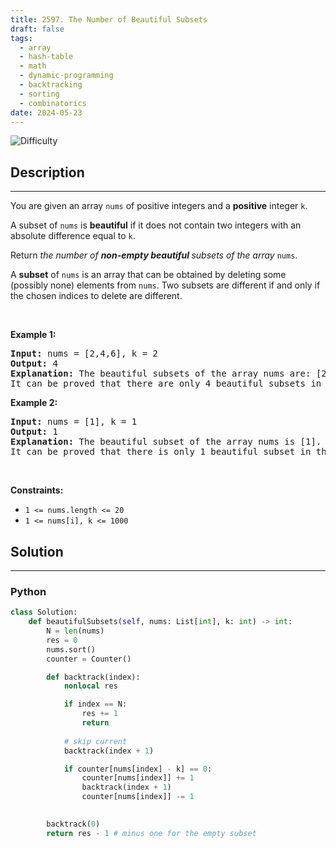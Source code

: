 ```yaml
---
title: 2597. The Number of Beautiful Subsets
draft: false
tags: 
  - array
  - hash-table
  - math
  - dynamic-programming
  - backtracking
  - sorting
  - combinatorics
date: 2024-05-23
---
```


![Difficulty](https://img.shields.io/badge/Difficulty-Medium-blue.svg)

## Description

---
<p>You are given an array <code>nums</code> of positive integers and a <strong>positive</strong> integer <code>k</code>.</p>

<p>A subset of <code>nums</code> is <strong>beautiful</strong> if it does not contain two integers with an absolute difference equal to <code>k</code>.</p>

<p>Return <em>the number of <strong>non-empty beautiful </strong>subsets of the array</em> <code>nums</code>.</p>

<p>A <strong>subset</strong> of <code>nums</code> is an array that can be obtained by deleting some (possibly none) elements from <code>nums</code>. Two subsets are different if and only if the chosen indices to delete are different.</p>

<p>&nbsp;</p>
<p><strong class="example">Example 1:</strong></p>

<pre>
<strong>Input:</strong> nums = [2,4,6], k = 2
<strong>Output:</strong> 4
<strong>Explanation:</strong> The beautiful subsets of the array nums are: [2], [4], [6], [2, 6].
It can be proved that there are only 4 beautiful subsets in the array [2,4,6].
</pre>

<p><strong class="example">Example 2:</strong></p>

<pre>
<strong>Input:</strong> nums = [1], k = 1
<strong>Output:</strong> 1
<strong>Explanation:</strong> The beautiful subset of the array nums is [1].
It can be proved that there is only 1 beautiful subset in the array [1].
</pre>

<p>&nbsp;</p>
<p><strong>Constraints:</strong></p>

<ul>
	<li><code>1 &lt;= nums.length &lt;= 20</code></li>
	<li><code>1 &lt;= nums[i], k &lt;= 1000</code></li>
</ul>


## Solution

---
### Python
``` py title='the-number-of-beautiful-subsets'
class Solution:
    def beautifulSubsets(self, nums: List[int], k: int) -> int:
        N = len(nums)
        res = 0
        nums.sort()
        counter = Counter()

        def backtrack(index):
            nonlocal res

            if index == N:
                res += 1
                return
            
            # skip current
            backtrack(index + 1)

            if counter[nums[index] - k] == 0:
                counter[nums[index]] += 1
                backtrack(index + 1)
                counter[nums[index]] -= 1

        
        backtrack(0)
        return res - 1 # minus one for the empty subset

```

